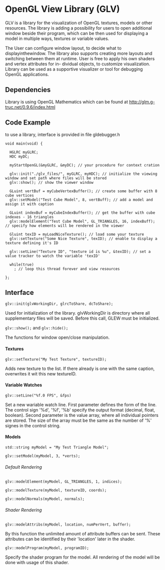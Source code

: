 # OpenGL View Library (GLV)
GLV is a library for the visualization of OpenGL textures, models or other resources. The library is adding a possibility for users to open additional window beside their program, which can be then used for displaying a model in multiple ways, textures or variable values.

The User can configure window layout, to decide what to displayinthewindow. The library also supports creating more layouts and switching between them at runtime. User is free to apply his own shaders and vertex attributes for in-
dividual objects, to customize visualization. Library can be used as a supportive visualizer or tool for debugging
OpenGL applications.

## Dependencies
Library is using OpenGL Mathematics which can be found at http://glm.g-truc.net/0.9.6/index.html

## Code Example
to use a library, interface is provided in file gldebugger.h

```
void main(void) {

  HGLRC myGLRC;
  HDC myDC;

  myStartOpenGL(&myGLRC, &myDC); // your procedure for context cration
  
  glv::init("./glv_files/", myGLRC, myHDC); // initialize the viewing window and set path where files will be stored
  glv::show(); // show the viewer window
  
  GLuint vertBuf = myCubeVertexBuffer(); // create some buffer with 8 cube vertices
  glv::setModel("Test Cube Model", 8, vertBuff); // add a model and assign it with caption
  
  GLuint indexBuf = myCubeIndexBuffer(); // get the buffer with cube indexes - 16 triangles
  glv::modelElement("Test Cube Model", GL_TRIANGLES, 16, indexBuff); // specify how elements will be rendered in the viewer
  
  Gluint texID = myLoadNiceTexture(); // load some your texture
  glv::setTexture("Some Nice Texture", texID); // enable to display a texture defining it's ID
  
  glv::setLine("Texture ID", "texture id is %u", &texID); // set a value tracker to watch the variable 'texID'
  
  while(true)
    ; // loop this thread forever and view resources
    
};
```

## Interface
`glv::init(glvWorkingDir, glrcToShare, dcToShare);`

Used for initialization of the library. glvWorkingDir is directory where all supplementary files will be saved. Before this call, GLEW must be initialized. 

`glv::show();` and `glv::hide();`

The functions for window open/close manipulation.

#### Textures
`glv::setTexture("My Test Texture", textureID);`

Adds new texture to the list. If there already is one with the same caption, overwrites it wit this new textureID.

#### Variable Watches
`glv::setLine("%f.0 FPS", &fps)`

Set a new wariable watch line. First parameter defines the form of the line. The control sign '%d', '%f', '%b' specify the output format (decimal, float, boolean). Second parameter is the value array, where all individual pointers are stored. The size of the array must be the same as the number of '%' signes in the control string.

#### Models
`std::string myModel = "My Test Triangle Model";`

`glv::setModel(myModel, 3, *verts);`

###### Default Rendering
`glv::modelElement(myModel, GL_TRIANGLES, 1, indices);`

`glv::modelTexture(myModel, textureID, coords);`

`glv::modelNormals(myModel, normals);`

###### Shader Rendering
`glv::modelAttribs(myModel, location, numPerVert, buffer);`

By this function the unlimited amount of attribute buffers can be sent. These attributes can be identified by their 'location' later in the shader.

`glv::modelProgram(myModel, programID);`

Specify the shader program for the model. All rendering of the model will be done with usage of this shader.

